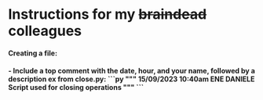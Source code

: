 # Instructions for my ~~braindead~~ colleagues

<h4> Creating a file: <h4> 
- Include a top comment with the date, hour, and your name, followed by a description
ex from close.py:
```py
"""
15/09/2023 10:40am ENE DANIELE
Script used for closing operations
"""
```